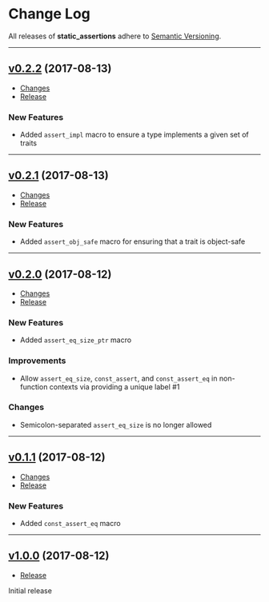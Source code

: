 # Change Log

All releases of **static_assertions** adhere to [Semantic Versioning][semver].

---

## [v0.2.2](https://github.com/nvzqz/static-assertions-rs/tree/v0.2.2) (2017-08-13)

- [Changes](https://github.com/nvzqz/static-assertions-rs/compare/v0.2.1...v0.2.2)
- [Release](https://github.com/nvzqz/static-assertions-rs/releases/tag/v0.2.2)

### New Features
- Added `assert_impl` macro to ensure a type implements a given set of traits

---

## [v0.2.1](https://github.com/nvzqz/static-assertions-rs/tree/v0.2.1) (2017-08-13)

- [Changes](https://github.com/nvzqz/static-assertions-rs/compare/v0.2.0...v0.2.1)
- [Release](https://github.com/nvzqz/static-assertions-rs/releases/tag/v0.2.1)

### New Features
- Added `assert_obj_safe` macro for ensuring that a trait is object-safe

---

## [v0.2.0](https://github.com/nvzqz/static-assertions-rs/tree/v0.2.0) (2017-08-12)

- [Changes](https://github.com/nvzqz/static-assertions-rs/compare/v0.1.1...v0.2.0)
- [Release](https://github.com/nvzqz/static-assertions-rs/releases/tag/v0.2.0)

### New Features
- Added `assert_eq_size_ptr` macro

### Improvements
- Allow `assert_eq_size`, `const_assert`, and `const_assert_eq` in non-function contexts via providing a unique label #1

### Changes
- Semicolon-separated `assert_eq_size` is no longer allowed

---

## [v0.1.1](https://github.com/nvzqz/static-assertions-rs/tree/v0.1.1) (2017-08-12)

- [Changes](https://github.com/nvzqz/static-assertions-rs/compare/v0.1.0...v0.1.1)
- [Release](https://github.com/nvzqz/static-assertions-rs/releases/tag/v0.1.1)

### New Features
- Added `const_assert_eq` macro

---

## [v1.0.0](https://github.com/nvzqz/static-assertions-rs/tree/v1.0.0) (2017-08-12)

- [Release](https://github.com/nvzqz/static-assertions-rs/releases/tag/v1.0.0)

Initial release

[semver]: http://semver.org/
